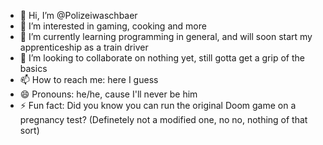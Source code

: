 - 👋 Hi, I’m @Polizeiwaschbaer
- 👀 I’m interested in gaming, cooking and more
- 🌱 I’m currently learning programming in general, and will soon start my apprenticeship as a train driver
- 💞️ I’m looking to collaborate on nothing yet, still gotta get a grip of the basics
- 📫 How to reach me: here I guess
- 😄 Pronouns: he/he, cause I'll never be him
- ⚡ Fun fact: Did you know you can run the original Doom game on a pregnancy test? (Definetely not a modified one, no no, nothing of that sort)

<!---
Polizeiwaschbaer/Polizeiwaschbaer is a ✨ special ✨ repository because its `README.md` (this file) appears on your GitHub profile.
You can click the Preview link to take a look at your changes.
--->
